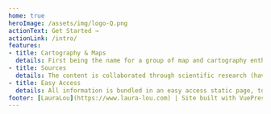 ```yaml
---
home: true
heroImage: /assets/img/logo-Q.png
actionText: Get Started →
actionLink: /intro/
features:
- title: Cartography & Maps
  details: First being the name for a group of map and cartography enthusiasts, now describing a documentation to bundle resources, data and information for easy access for everyone interested in cartography, GIS and related techniques. 
- title: Sources
  details: The content is collaborated through scientific research (having a Master's degree in Cartography certainly set the stone), shared content by communities and own research. Every extern source is linked back to give credit to the content creator. While I do not guarantee the correctness of the information, I appreciate any feedback and tips, if something is wrong or misinterpreted. Feel free to contact me! 
- title: Easy Access
  details: All information is bundled in an easy access static page, to find the desired content at a glance.
footer: [LauraLou](https://www.laura-lou.com) | Site built with VuePress
---
```


